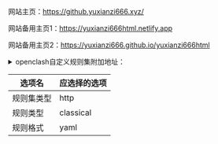 网站主页：https://github.yuxianzi666.xyz/

网站备用主页1：https://yuxianzi666html.netlify.app

网站备用主页2：https://yuxianzi666.github.io/yuxianzi666html

<details>
<summary>openclash自定义规则集附加地址：</summary>

reject：https://github.yuxianzi666.xyz/clashrule/clash_reject.yaml
direct：https://github.yuxianzi666.xyz/clashrule/clash_direct.yaml
proxy：https://github.yuxianzi666.xyz/clashrule/clash_proxy.yaml
</details>

|选项名|应选择的选项|
| ------- | -------- |
|规则集类型|http|
|规则类型|classical|
|规则格式|yaml|
